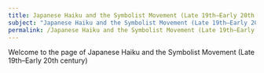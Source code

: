 ```yaml
---
title: Japanese Haiku and the Symbolist Movement (Late 19th–Early 20th century)
subject: "Japanese Haiku and the Symbolist Movement (Late 19th–Early 20th century)"
permalink: /Japanese Haiku and the Symbolist Movement (Late 19th–Early 20th century)
---
```


Welcome to the page of Japanese Haiku and the Symbolist Movement (Late 19th–Early 20th century)
